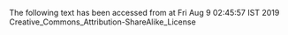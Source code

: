 The following text has been accessed from at Fri Aug 9 02:45:57 IST 2019
Creative_Commons_Attribution-ShareAlike_License
